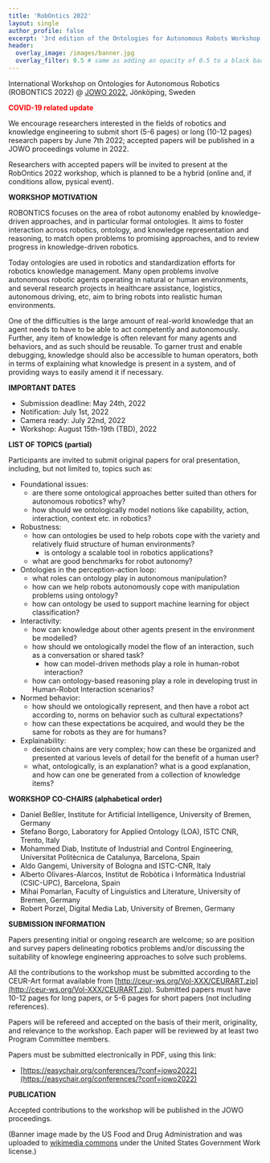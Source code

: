 ```yaml
---
title: 'RobOntics 2022'
layout: single
author_profile: false
excerpt: '3rd edition of the Ontologies for Autonomous Robots Workshop'
header:
  overlay_image: /images/banner.jpg
  overlay_filter: 0.5 # same as adding an opacity of 0.5 to a black background
---
```


International Workshop on Ontologies for Autonomous Robotics (ROBONTICS 2022) @ [JOWO 2022](https://www.iaoa.org/jowo/2022/), Jönköping, Sweden


<span style="color:red">**COVID-19 related update**</span>

We encourage researchers interested in the fields of robotics and knowledge engineering to submit short (5-6 pages) or long (10-12 pages) research papers by June 7th 2022; accepted papers will be published in a JOWO proceedings volume in 2022.

Researchers with accepted papers will be invited to present at the RobOntics 2022 workshop, which is planned to be a hybrid (online and, if conditions allow, pysical event).

**WORKSHOP MOTIVATION**

ROBONTICS focuses on the area of robot autonomy enabled by knowledge-driven approaches, and in particular formal ontologies. It
aims to foster interaction across robotics, ontology, and knowledge representation and reasoning, to match open problems to promising approaches, and to review progress in knowledge-driven robotics.

Today ontologies are used in robotics and standardization efforts for robotics knowledge management. Many open problems involve autonomous robotic agents operating in natural or human environments, and several research projects in healthcare assistance, logistics, autonomous driving, etc, aim to bring robots into realistic human environments.

One of the difficulties is the large amount of real-world knowledge that an agent needs to have to be able to act competently and autonomously. Further, any item of knowledge is often relevant for many agents and behaviors, and as such should be reusable. To garner trust and enable debugging, knowledge should also be accessible to human operators, both in terms of explaining what knowledge is present in a system, and of providing ways to easily amend it if necessary.

**IMPORTANT DATES**

- Submission deadline: May 24th, 2022
- Notification: July 1st, 2022
- Camera ready: July 22nd, 2022
- Workshop: August 15th-19th (TBD), 2022


**LIST OF TOPICS (partial)**

Participants are invited to submit original papers for oral presentation, including, but not limited to, topics such as:

- Foundational issues:
	- are there some ontological approaches better suited than others for autonomous robotics? why?
	- how should we ontologically model notions like capability, action, interaction, context etc. in robotics?
- Robustness:
	- how can ontologies be used to help robots cope with the variety and relatively fluid structure of human environments?
        - is ontology a scalable tool in robotics applications?
	- what are good benchmarks for robot autonomy?
- Ontologies in the perception-action loop:
	- what roles can ontology play in autonomous manipulation? 
	- how can we help robots autonomously cope with manipulation problems using ontology?
	- how can ontology be used to support machine learning for object classification?
- Interactivity:
	- how can knowledge about other agents present in the environment be modelled?
	- how should we ontologically model the flow of an interaction, such as a conversation or shared task?
        - how can model-driven methods play a role in human-robot interaction?
	- how can ontology-based reasoning play a role in developing trust in Human-Robot Interaction scenarios?
- Normed behavior:
	- how should we ontologically represent, and then have a robot act according to, norms on behavior such as cultural expectations?
	- how can these expectations be acquired, and would they be the same for robots as they are for humans?
- Explainability:
	- decision chains are very complex; how can these be organized and presented at various levels of detail for the benefit of a human user?
	- what, ontologically, is an explanation? what is a good explanation, and how can one be generated from a collection of knowledge items?
	


**WORKSHOP CO-CHAIRS (alphabetical order)**

- Daniel Beßler, Institute for Artificial Intelligence, University of Bremen, Germany
- Stefano Borgo, Laboratory for Applied Ontology (LOA), ISTC CNR, Trento, Italy
- Mohammed Diab, Institute of Industrial and Control Engineering, Universitat Politècnica de Catalunya, Barcelona, Spain
- Aldo Gangemi, University of Bologna and ISTC-CNR, Italy
- Alberto Olivares-Alarcos, Institut de Robòtica i Informàtica Industrial (CSIC-UPC), Barcelona, Spain
- Mihai Pomarlan, Faculty of Linguistics and Literature, University of Bremen, Germany
- Robert Porzel, Digital Media Lab, University of Bremen, Germany


**SUBMISSION INFORMATION**

Papers presenting initial or ongoing research are welcome; so are position and survey papers delineating robotics problems and/or discussing the suitability of knowlege engineering approaches to solve such problems.

All the contributions to the workshop must be submitted according to the CEUR-Art format available from [http://ceur-ws.org/Vol-XXX/CEURART.zip](http://ceur-ws.org/Vol-XXX/CEURART.zip). Submitted papers must have 10-12 pages for long papers, or 5-6 pages for short papers (not including references).

Papers will be refereed and accepted on the basis of their merit, originality, and relevance to the workshop. Each paper will be reviewed by at least two Program Committee members.

Papers must be submitted electronically in PDF, using this link: 
- [https://easychair.org/conferences/?conf=jowo2022](https://easychair.org/conferences/?conf=jowo2022)


**PUBLICATION**

Accepted contributions to the workshop will be published in the JOWO proceedings.



(Banner image made by the US Food and Drug Administration and was uploaded to [wikimedia commons](https://commons.wikimedia.org/wiki/File:The_Thacher_Calculator_(33148590206).jpg) under the United States Government Work license.)
